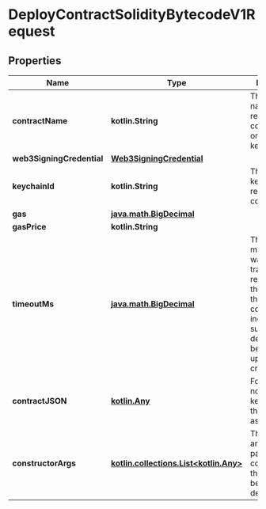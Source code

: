 
# DeployContractSolidityBytecodeV1Request

## Properties
Name | Type | Description | Notes
------------ | ------------- | ------------- | -------------
**contractName** | **kotlin.String** | The contract name for retrieve the contracts json on the keychain. | 
**web3SigningCredential** | [**Web3SigningCredential**](Web3SigningCredential.md) |  | 
**keychainId** | **kotlin.String** | The keychainId for retrieve the contracts json. | 
**gas** | [**java.math.BigDecimal**](java.math.BigDecimal.md) |  |  [optional]
**gasPrice** | **kotlin.String** |  |  [optional]
**timeoutMs** | [**java.math.BigDecimal**](java.math.BigDecimal.md) | The amount of milliseconds to wait for a transaction receipt with theaddress of the contract(which indicates successful deployment) beforegiving up and crashing. |  [optional]
**contractJSON** | [**kotlin.Any**](.md) | For use when not using keychain, pass the contract in as this variable |  [optional]
**constructorArgs** | [**kotlin.collections.List&lt;kotlin.Any&gt;**](kotlin.Any.md) | The list of arguments to pass in to the constructor of the contract being deployed. |  [optional]




